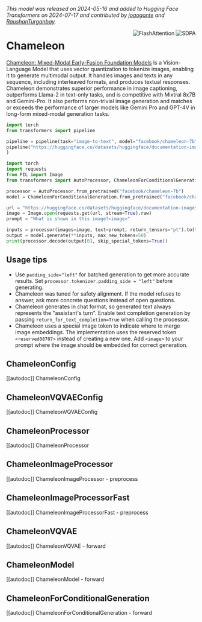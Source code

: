 <!--Copyright 2024 The HuggingFace Team. All rights reserved.

Licensed under the Apache License, Version 2.0 (the "License"); you may not use this file except in compliance with
the License. You may obtain a copy of the License at

http://www.apache.org/licenses/LICENSE-2.0

Unless required by applicable law or agreed to in writing, software distributed under the License is distributed on
an "AS IS" BASIS, WITHOUT WARRANTIES OR CONDITIONS OF ANY KIND, either express or implied. See the License for the
specific language governing permissions and limitations under the License.

⚠️ Note that this file is in Markdown but contain specific syntax for our doc-builder (similar to MDX) that may not be
rendered properly in your Markdown viewer.

-->
*This model was released on 2024-05-16 and added to Hugging Face Transformers on 2024-07-17 and contributed by [joaogante](https://huggingface.co/joaogante) and [RaushanTurganbay](https://huggingface.co/RaushanTurganbay).*

<div style="float: right;">
    <div class="flex flex-wrap space-x-1">
        <img alt="FlashAttention" src="https://img.shields.io/badge/%E2%9A%A1%EF%B8%8E%20FlashAttention-eae0c8?style=flat">
        <img alt="SDPA" src="https://img.shields.io/badge/SDPA-DE3412?style=flat&logo=pytorch&logoColor=white">
    </div>
</div>

# Chameleon

[Chameleon: Mixed-Modal Early-Fusion Foundation Models](https://huggingface.co/papers/2405.09818v1) is a Vision-Language Model that uses vector quantization to tokenize images, enabling it to generate multimodal output. It handles images and texts in any sequence, including interleaved formats, and produces textual responses. Chameleon demonstrates superior performance in image captioning, outperforms Llama-2 in text-only tasks, and is competitive with Mixtral 8x7B and Gemini-Pro. It also performs non-trivial image generation and matches or exceeds the performance of larger models like Gemini Pro and GPT-4V in long-form mixed-modal generation tasks.

<hfoptions id="usage">
<hfoption id="Pipeline">

```py
import torch
from transformers import pipeline

pipeline = pipeline(task="image-to-text", model="facebook/chameleon-7b", dtype="auto")
pipeline("https://huggingface.co/datasets/huggingface/documentation-images/resolve/main/pipeline-cat-chonk.jpeg", text="What is shown in this image? <image>"
)
```

</hfoption>
<hfoption id="ChameleonForConditionalGeneration">

```py
import torch
import requests
from PIL import Image
from transformers import AutoProcessor, ChameleonForConditionalGeneration

processor = AutoProcessor.from_pretrained("facebook/chameleon-7b")
model = ChameleonForConditionalGeneration.from_pretrained("facebook/chameleon-7b", dtype="auto")

url = "https://huggingface.co/datasets/huggingface/documentation-images/resolve/main/pipeline-cat-chonk.jpeg"
image = Image.open(requests.get(url, stream=True).raw)
prompt = "What is shown in this image?<image>"

inputs = processor(images=image, text=prompt, return_tensors="pt").to(torch.bfloat16)
output = model.generate(**inputs, max_new_tokens=50)
print(processor.decode(output[0], skip_special_tokens=True))
```

</hfoption>
</hfoptions>

## Usage tips

- Use `padding_side="left"` for batched generation to get more accurate results. Set `processor.tokenizer.padding_side = "left"` before generating.
- Chameleon was tuned for safety alignment. If the model refuses to answer, ask more concrete questions instead of open questions.
- Chameleon generates in chat format, so generated text always represents the "assistant's turn". Enable text completion generation by passing `return_for_text_completion=True` when calling the processor.
- Chameleon uses a special image token to indicate where to merge image embeddings. The implementation uses the reserved token `<reserved08707>` instead of creating a new one. Add `<image>` to your prompt where the image should be embedded for correct generation.

## ChameleonConfig

[[autodoc]] ChameleonConfig

## ChameleonVQVAEConfig

[[autodoc]] ChameleonVQVAEConfig

## ChameleonProcessor

[[autodoc]] ChameleonProcessor

## ChameleonImageProcessor

[[autodoc]] ChameleonImageProcessor
    - preprocess

## ChameleonImageProcessorFast

[[autodoc]] ChameleonImageProcessorFast
    - preprocess

## ChameleonVQVAE

[[autodoc]] ChameleonVQVAE
    - forward

## ChameleonModel

[[autodoc]] ChameleonModel
    - forward

## ChameleonForConditionalGeneration

[[autodoc]] ChameleonForConditionalGeneration
    - forward

